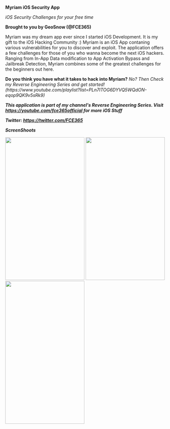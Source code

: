 <b>Myriam iOS Security App</b>
<p><i>iOS Security Challenges for your free time</i><p>
<p><b>Brought to you by GeoSnow (@FCE365)</b><p>

<p>
Myriam was my dream app ever since I started iOS Development. It is my gift to the iOS Hacking Community :)
Myriam is an iOS App contaning various vulnerabilities for you to discover and exploit. The application offers a few challenges
for those of you who wanna become the next iOS hackers. Ranging from In-App Data modification to App Activation Bypass and Jailbreak Detection,
Myriam combines some of the greatest challenges for the beginners out here. 
</p>

<p>
<b> Do you think you have what it takes to hack into Myriam?</b>
<i> No? Then Check my Reverse Engineering Series and get started! (https://www.youtube.com/playlist?list=PLn7ITOG6DYVQ5WQdON-eqop9QK9v5sRk9)

<B> This application is part of my channel's Reverse Engineering Series. Visit https://youtube.com/fce365official for more iOS Stuff </b>

<b> Twitter: https://twitter.com/FCE365 </b>

<p><b>ScreenShoots</b></p>
<p><img src="https://cloud.githubusercontent.com/assets/15067741/25025361/9d66c88e-20aa-11e7-8d27-838738000f7a.jpg" width="250" height= "450"> <img src="https://cloud.githubusercontent.com/assets/15067741/25025450/fced5e3a-20aa-11e7-99d4-19a9b8eebe57.jpg" width="250" height= "450"> <img src="https://cloud.githubusercontent.com/assets/15067741/25025451/fd00ea7c-20aa-11e7-8598-77ff5a834506.jpg" width="250" height= "450"></p>


